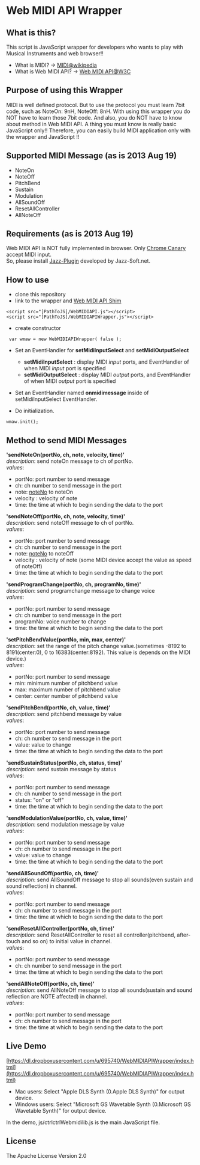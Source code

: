 # Web MIDI API Wrapper

## What is this?
This script is JavaScript wrapper for developers who wants to play with Musical Instruments and web browser!!

 - What is MIDI? -> [MIDI@wikipedia](http://en.wikipedia.org/wiki/MIDI)
 - What is Web MIDI API? -> [Web MIDI API@W3C](http://webaudio.github.io/web-midi-api/)

## Purpose of using this Wrapper
MIDI is well defined protocol. But to use the protocol you must learn 7bit code, such as NoteOn: 9nH, NoteOff: 8nH.
With using this wrapper you do NOT have to learn those 7bit code. And also, you do NOT have to know about method in Web MIDI API. A thing you must know is really basic JavaScript only!!
Therefore, you can easily build MIDI application only with the wrapper and JavaScript !!

## Supported MIDI Message (as is 2013 Aug 19)

 - NoteOn
 - NoteOff
 - PitchBend
 - Sustain
 - Modulation
 - AllSoundOff
 - ResetAllController
 - AllNoteOff

## Requirements (as is 2013 Aug 19)
Web MIDI API is NOT fully implemented in browser. Only [Chrome Canary](http://www.google.co.jp/intl/ja/chrome/browser/canary.html) accept MIDI input.  
So, please install [Jazz-Plugin](http://jazz-soft.net/) developed by Jazz-Soft.net.

## How to use
 - clone this repository
 - link to the wrapper and [Web MIDI API Shim](https://github.com/cwilso/WebMIDIAPIShim)

```
<script src="[PathToJS]/WebMIDIAPI.js"></script>
<script src="[PathToJS]/WebMIDIAPIWrapper.js"></script>
```

 - create constructor

```
 var wmaw = new WebMIDIAPIWrapper( false );
 ```


 - Set an EventHandler for **setMidiInputSelect** and **setMidiOutputSelect**
     - **setMidiInputSelect** : display MIDI *input* ports, and EventHandler of when MIDI *input* port is specified
     - **setMidiOutputSelect** : display MIDI *output* ports, and EventHandler of when MIDI *output* port is specified
 - Set an EventHandler named **onmidimessage** inside of setMidiInputSelect EventHandler.

 - Do initialization.

```
wmaw.init();
```

## Method to send MIDI Messages

**'sendNoteOn(portNo, ch, note, velocity, time)'**  
*description*: send noteOn message to ch of portNo.  
*values*:

- portNo: port number to send message
- ch: ch number to send message in the port
- note: [noteNo](http://upload.wikimedia.org/wikipedia/commons/7/7a/NoteNamesFrequenciesAndMidiNumbers.svg) to noteOn
- velocity : velocity of note
- time: the time at which to begin sending the data to the port

**'sendNoteOff(portNo, ch, note, velocity, time)'**  
*description*: send noteOff message to ch of portNo.  
*values*:

- portNo: port number to send message
- ch: ch number to send message in the port
- note: [noteNo](http://upload.wikimedia.org/wikipedia/commons/7/7a/NoteNamesFrequenciesAndMidiNumbers.svg) to noteOff
- velocity : velocity of note (some MIDI device accept the value as speed of noteOff)
- time: the time at which to begin sending the data to the port

**'sendProgramChange(portNo, ch, programNo, time)'**  
*description*: send programchange message to change voice  
*values*:

- portNo: port number to send message
- ch: ch number to send message in the port
- programNo: voice number to change
- time: the time at which to begin sending the data to the port


**'setPitchBendValue(portNo, min, max, center)'**  
*description*: set the range of the pitch change value.(sometimes -8192 to 8191(center:0), 0 to 16383(center:8192). This value is depends on the MIDI device.)  
*values*:

- portNo: port number to send message
- min: minimum number of pitchbend value
- max: maximum number of pitchbend value
- center: center number of pitchbend value

**'sendPitchBend(portNo, ch, value, time)'**  
*description*: send pitchbend message by value  
*values*:

- portNo: port number to send message
- ch: ch number to send message in the port
- value: value to change
- time: the time at which to begin sending the data to the port

**'sendSustainStatus(portNo, ch, status, time)'**  
*description*: send sustain message by status  
*values*:

- portNo: port number to send message
- ch: ch number to send message in the port
- status: "on" or "off"
- time: the time at which to begin sending the data to the port

**'sendModulationValue(portNo, ch, value, time)'**  
*description*: send modulation message by value  
*values*:

- portNo: port number to send message
- ch: ch number to send message in the port
- value: value to change
- time: the time at which to begin sending the data to the port

**'sendAllSoundOff(portNo, ch, time)'**  
*description*: send AllSoundOff message to stop all sounds(even sustain and sound reflection) in channel.  
*values*:

- portNo: port number to send message
- ch: ch number to send message in the port
- time: the time at which to begin sending the data to the port

**'sendResetAllController(portNo, ch, time)'**  
*description*: send ResetAllController to reset all controller(pitchbend, after-touch and so on) to initial value in channel.  
*values*:

- portNo: port number to send message
- ch: ch number to send message in the port
- time: the time at which to begin sending the data to the port

**'sendAllNoteOff(portNo, ch, time)'**  
*description*: send AllNoteOff message to stop all sounds(sustain and sound reflection are NOTE affected) in channel.  
*values*:
  
- portNo: port number to send message
- ch: ch number to send message in the port
- time: the time at which to begin sending the data to the port


## Live Demo
[https://dl.dropboxusercontent.com/u/695740/WebMIDIAPIWrapper/index.html](https://dl.dropboxusercontent.com/u/695740/WebMIDIAPIWrapper/index.html)

 - Mac users: Select "Apple DLS Synth (0.Apple DLS Synth)" for output device.
 - Windows users: Select "Microsoft GS Wavetable Synth (0.Microsoft GS Wavetable Synth)" for output device.

In the demo, js/ctrlctrlWebmidilib.js is the main JavaScript file. 




## License

The Apache License Version 2.0
